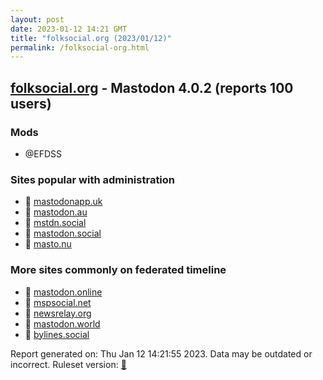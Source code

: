 ```yaml
---
layout: post
date: 2023-01-12 14:21 GMT
title: "folksocial.org (2023/01/12)"
permalink: /folksocial-org.html
---
```


## [folksocial.org](https://folksocial.org) - Mastodon 4.0.2 (reports 100 users)

### Mods
 * @EFDSS

### Sites popular with administration

* 🐘 [mastodonapp.uk](/mastodonapp-uk.html)
* 🐘 [mastodon.au](/mastodon-au.html)
* 🐘 [mstdn.social](/mstdn-social.html)
* 🐘 [mastodon.social](/mastodon-social.html)
* 🐘 [masto.nu](/masto-nu.html)

### More sites commonly on federated timeline

* 🐘 [mastodon.online](/mastodon-online.html)
* 🐘 [mspsocial.net](/mspsocial-net.html)
* 🐘 [newsrelay.org](/newsrelay-org.html)
* 🐘 [mastodon.world](/mastodon-world.html)
* 🐘 [bylines.social](/bylines-social.html)

Report generated on: Thu Jan 12 14:21:55 2023. Data may be outdated or incorrect.
Ruleset version: [🧁](/version-cupcake)
